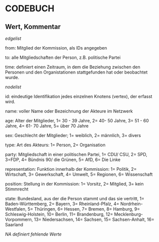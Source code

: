 <h1>CODEBUCH</h1>																					
<h2>Wert,	Kommentar</h2>																				
<p><i>edgelist</i></p>																				
<p>from:	Mitglied der Kommission, als IDs angegeben</p>																				
<p>to: 	alle Mitgliedschaften der Person, z.B. politische Partei</p>																				
<p>time:	definiert einen Zeitraum, in dem die Beziehung zwischen den Personen und den Organistationen stattgefunden hat oder beobachtet wurde.</p>																			


<p><i>nodelist </i></p>
<p>id:	eindeutige Identifikation jedes einzelnen Knotens (vertex), der erfasst wird. </p> 																				
<p>name:	voller Name oder Bezeichnung der Akteure im Netzwerk</p>																				
<p>age:	Alter der Mitglieder, 1= 30 - 39 Jahre, 2= 40- 50 Jahre, 3= 51 - 60 Jahre, 4= 61- 70 Jahre,  5= über 70 Jahre		</p>																		
<p>sex:	Geschlecht der Mitglieder; 1= weiblich, 2= männlich, 3= divers</p>																				
<p>type:	Art des Akteurs: 1= Person, 2= Organisation	</p>																			
<p>party:	Mitgliedschaft in einer politischen Partei, 1= CDU/ CSU, 2= SPD, 3=FDP, 4= Bündnis 90/ die Grünen, 5= AfD, 6= Die Linke			</p>																	
<p>representation:	Funktion innerhalb der Kommission: 1= Politik, 2= Wirtschaft, 3= Gewerkschaft, 4= Umwelt, 5= Regionen, 6= Wissenschaft	</p>																			
<p>position:	Stellung in der Kommission: 1= Vorsitz, 2= Mitglied, 3= kein Stimmrecht	</p>																			
<p>state:	Bundesland, aus der die Person stammt und das sie vertritt, 1= Baden-Württemberg, 2= Bayern, 3= Rheinland-Pfalz, 4= Nordrhein-Westfalen, 5= Thüringen, 6= Hessen, 7= Bremen, 8= Hamburg, 9= Schleswig-Holstein, 10= Berlin, 11= Brandenburg, 12= Mecklenburg-Vorpommern, 13= Niedersachsen, 14= Sachsen, 15= Sachsen-Anhalt, 16= Saarland</p>																				
																					
<p> <i>NA	definiert fehlende Werte		</i>	</p>																	
